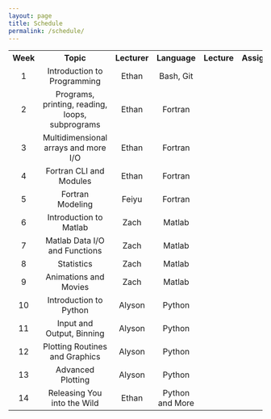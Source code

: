 ```yaml
---
layout: page
title: Schedule
permalink: /schedule/
---
```


<table style="width: 100%; text-align: center;">
<tr><th>Week</th><th>Topic</th><th>Lecturer</th><th>Language</th><th>Lecture</th><th>Assignment</th></tr>
<tr><td>1</td><td>Introduction to Programming</td><td>Ethan</td><td>Bash, Git</td><td><a href="/lectures/01-intro.html"><i class="fa fa-sticky-note"></i></a></td><td><a href="/assignments/01-intro.html"><i class="fa fa-pencil-square-o"></i></a></td></tr>
<tr><td>2</td><td>Programs, printing, reading, loops, subprograms</td><td>Ethan</td><td>Fortran</td><td><a href="/lectures/02-fortran-intro.html"><i class="fa fa-sticky-note"></i></a></td><td><a href="/assignments/02-fortran-intro.html"><i class="fa fa-pencil-square-o"></i></a></td></tr>
<tr><td>3</td><td>Multidimensional arrays and more I/O</td><td>Ethan</td><td>Fortran</td><td><a href="/lectures/03-fortran-arrays-io.html"><i class="fa fa-sticky-note"></i></a></td><td><a href="/assignments/03-fortran-arrays-io.html"><i class="fa fa-pencil-square-o"></i></a></td></tr>
<tr><td>4</td><td>Fortran CLI and Modules</td><td>Ethan</td><td>Fortran</td><td><a href="/lectures/04-fortran-cli-modules-lib.html"><i class="fa fa-sticky-note"></i></a></td><td><a href="/assignments/04-fortran-cli-modules-lib.html"><i class="fa fa-pencil-square-o"></i></a></td></tr>
<tr><td>5</td><td>Fortran Modeling</td><td>Feiyu</td><td>Fortran</td><td><a href="/lectures/05-fortran-modeling.html"><i class="fa fa-sticky-note"></i></a></td><td><a href="/assignments/05-fortran-modeling.html"><i class="fa fa-pencil-square-o"></i></a></td></tr>
<tr><td>6</td><td>Introduction to Matlab</td><td>Zach</td><td>Matlab</td><td><a href="/lectures/06-matlab_intro.html"><i class="fa fa-sticky-note"></i></a></td><td><a href="/assignments/06-matlab1.html"><i class="fa fa-pencil-square-o"></i></a></td></tr>
<tr><td>7</td><td>Matlab Data I/O and Functions</td><td>Zach</td><td>Matlab</td><td><a href="/lectures/07-matlab_reading.html"><i class="fa fa-sticky-note"></i></a></td><td><a href="/assignments/07-matlab2.html"><i class="fa fa-pencil-square-o"></i></a></td></tr>
<tr><td>8</td><td>Statistics</td><td>Zach</td><td>Matlab</td><td><a href="/lectures/08-matlab_statistics.html"><i class="fa fa-sticky-note"></i></a></td><td><a href="/assignments/08-matlab3.html"><i class="fa fa-pencil-square-o"></i></a></td></tr>
<tr><td>9</td><td>Animations and Movies</td><td>Zach</td><td>Matlab</td><td><a href="/lectures/09-matlab-saving-movies.html"><i class="fa fa-sticky-note"></i></a></td><td><a href="/assignments/09-matlab4.html"><i class="fa fa-pencil-square-o"></i></a></td></tr>
<tr><td>10</td><td>Introduction to Python</td><td>Alyson</td><td>Python</td><td><a href="/lectures/10-python-intro.html"><i class="fa fa-sticky-note"></i></a></td><td><a href="/assignments/10-3-python.html"><i class="fa fa-pencil-square-o"></i></a></td></tr>
<tr><td>11</td><td>Input and Output, Binning</td><td>Alyson</td><td>Python</td><td><a href="/lectures/11-python-sorting.html"><i class="fa fa-sticky-note"></i></a></td><td><a href="/assignments/11-2-python.html"><i class="fa fa-pencil-square-o"></i></a></td></tr>
<tr><td>12</td><td>Plotting Routines and Graphics</td><td>Alyson</td><td>Python</td><td><a href="/lectures/12-python-plotting.html"><i class="fa fa-sticky-note"></i></a></td><td><i class="fa fa-pencil-square-o"></i></td></tr>
<tr><td>13</td><td>Advanced Plotting</td><td>Alyson</td><td>Python</td><td><a href="/lectures/13-python-advanced.html"><i class="fa fa-sticky-note"></i></a></td><td><i class="fa fa-pencil-square-o"></i></td></tr>
<tr><td>14</td><td>Releasing You into the Wild</td><td>Ethan</td><td>Python and More</td><td><a href="/lectures/14-final.html"><i class="fa fa-sticky-note"></i></a></td><td><a href="/assignments/14-final.html"><i class="fa fa-pencil-square-o"></i></a></td></tr>
</table>
